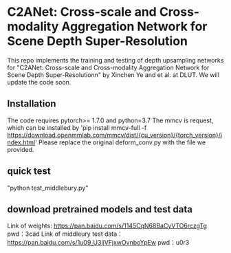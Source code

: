 # C2ANet: Cross-scale and Cross-modality Aggregation Network for Scene Depth Super-Resolution
This repo implements the training and testing of depth upsampling networks for "C2ANet: Cross-scale and Cross-modality Aggregation Network for Scene Depth Super-Resolutionn" by Xinchen Ye and et al. at DLUT.
We will update the code soon.
## Installation
The code requires pytorch>= 1.7.0 and python=3.7
The mmcv is request, which can be installed by 
'pip install mmcv-full -f https://download.openmmlab.com/mmcv/dist/{cu_version}/{torch_version}/index.html'
Please replace the original deform_conv.py with the file we provided.
## quick test
"python test_middlebury.py"
## download pretrained models and test data
Link of weights: https://pan.baidu.com/s/1145CqN68BaCyVTO6rczgTg 
pwd：3cad
Link of middleury test data：https://pan.baidu.com/s/1u09_U3ljVFjxwOvnboYpEw 
pwd：u0r3
